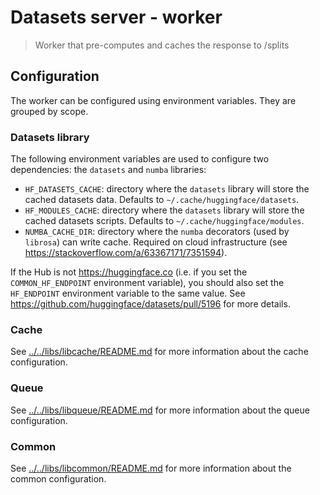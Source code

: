 # Datasets server - worker

> Worker that pre-computes and caches the response to /splits

## Configuration

The worker can be configured using environment variables. They are grouped by scope.

### Datasets library

The following environment variables are used to configure two dependencies: the `datasets` and `numba` libraries:

- `HF_DATASETS_CACHE`: directory where the `datasets` library will store the cached datasets data. Defaults to `~/.cache/huggingface/datasets`.
- `HF_MODULES_CACHE`: directory where the `datasets` library will store the cached datasets scripts. Defaults to `~/.cache/huggingface/modules`.
- `NUMBA_CACHE_DIR`: directory where the `numba` decorators (used by `librosa`) can write cache. Required on cloud infrastructure (see https://stackoverflow.com/a/63367171/7351594).

If the Hub is not https://huggingface.co (i.e. if you set the `COMMON_HF_ENDPOINT` environment variable), you should also set the `HF_ENDPOINT` environment variable to the same value. See https://github.com/huggingface/datasets/pull/5196 for more details.

### Cache

See [../../libs/libcache/README.md](../../libs/libcache/README.md) for more information about the cache configuration.

### Queue

See [../../libs/libqueue/README.md](../../libs/libqueue/README.md) for more information about the queue configuration.

### Common

See [../../libs/libcommon/README.md](../../libs/libcommon/README.md) for more information about the common configuration.
